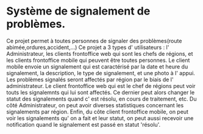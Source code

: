 # Système de signalement de problèmes.
Ce projet permet à toutes personnes de signaler des problèmes(route abimée,ordures,accident,...)
Ce projet a 3 types d' utilisateurs : l' Administrateur, les clients frontoffice web qui sont les chefs de régions, et les clients frontoffice mobile qui peuvent être toutes personnes.
Le client mobile envoie un signalement qui est caractérisé par la date et heure du signalement, la description, le type de signalement, et une photo à l' appui.
Les problèmes signalés seront affectés par région par le biais de l' administrateur.
Le client frontoffice web qui est le chef de régions peut voir touts les signalemnts qui lui sont affectés.
Ce dernier peut alors changer le statut des signalements quand c' est résolu, en cours de traitement, etc.
Du côté Administrateur, on peut avoir diverses statistiques concernant les signalements par région.
Enfin, du côte client frontoffice mobile, on peut voir les signalements qu' on a fait et leur statut, on peut aussi recevoir une notification quand le signalement est passé en statut 'résolu'.


